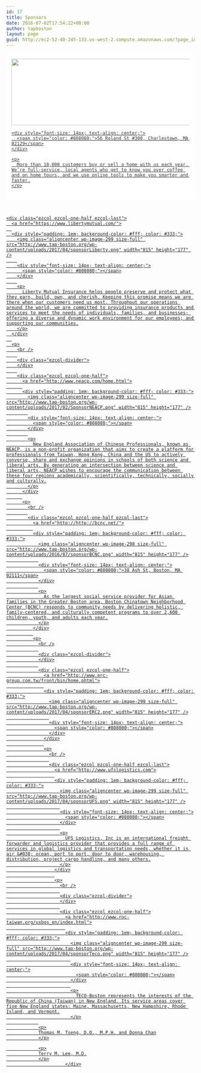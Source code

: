 ```yaml
---
id: 17
title: Sponsors
date: 2016-07-02T17:54:22+00:00
author: tapboston
layout: page
guid: http://ec2-52-40-245-133.us-west-2.compute.amazonaws.com/?page_id=17
---
```

<div class="ezcol ezcol-one-half">
  <a href="https://www.redfin.com/city/1826/MA/Boston">
  
  <div style="padding: 1em; background-color: #fff; color: #333;">
    <img class="aligncenter wp-image-299 size-full" src="http://www.tap-boston.org/wp-content/uploads/2016/07/sponsorRedfin.png" width="815" height="177" />
    
    <div style="font-size: 14px; text-align: center;">
      <span style="color: #808080;">56 Roland St #300, Charlestown, MA 02129</span>
    </div>
    
    <p>
      More than 10,000 customers buy or sell a home with us each year. We’re full-service, local agents who get to know you over coffee and on home tours, and we use online tools to make you smarter and faster.
    </p>
  </div>
	
  <p>
    <br/>
    
    <div class="ezcol ezcol-one-half ezcol-last">
      <a href="https://www.libertymutual.com/">
      
      <div style="padding: 1em; background-color: #fff; color: #333;">
        <img class="aligncenter wp-image-299 size-full" src="http://www.tap-boston.org/wp-content/uploads/2017/04/sponsorLiberty.png" width="815" height="177" />
        
        <div style="font-size: 14px; text-align: center;">
          <span style="color: #808080;"></span>
        </div>
        
        <p>
          Liberty Mutual Insurance helps people preserve and protect what they earn, build, own, and cherish. Keeping this promise means we are there when our customers need us most. Throughout our operations around the world, we are committed to providing insurance products and services to meet the needs of individuals, families, and businesses; offering a diverse and dynamic work environment for our employees; and supporting our communities.
        </p>
      </div>
      
      <p>
        <br />
        
        <div class="ezcol-divider">
        </div>
        
        <div class="ezcol ezcol-one-half">
          <a href="http://www.neacp.com/home.html">
          
          <div style="padding: 1em; background-color: #fff; color: #333;">
            <img class="aligncenter wp-image-299 size-full" src="http://www.tap-boston.org/wp-content/uploads/2017/02/SponsorNEACP.png" width="815" height="177" />
            
            <div style="font-size: 14px; text-align: center;">
              <span style="color: #808080;"></span>
            </div>
            
            <p>
              New England Association of Chinese Professionals, known as NEACP, is a non-profit organization that aims to create a platform for professionals from Taiwan, Hong Kong, China and the US to actively converse, share and exchange opinions in schools of both science and liberal arts. By generating an intersection between science and liberal arts, NEACP wishes to encourage the communication between these four regions academically, scientifically, technically, socially and culturally.
            </p>
          </div>
          
          <p>
            <br />
            
            <div class="ezcol ezcol-one-half ezcol-last">
              <a href="http://http://bcnc.net/">
              
              <div style="padding: 1em; background-color: #fff; color: #333;">
                <img class="aligncenter wp-image-298 size-full" src="http://www.tap-boston.org/wp-content/uploads/2016/07/sponsorBCNC.png" width="815" height="177" />
                
                <div style="font-size: 14px; text-align: center;">
                  <span style="color: #808080;">38 Ash St, Boston, MA 02111</span>
                </div>
                
                <p>
                  As the largest social service provider for Asian families in the Greater Boston area, Boston Chinatown Neighborhood Center (BCNC) responds to community needs by delivering holistic, family-centered, and culturally competent programs to over 2,600 children, youth, and adults each year.
                </p>
              </div>
              
              <p>
                <br />
                
                <div class="ezcol-divider">
                </div>
                
                <div class="ezcol ezcol-one-half">
                  <a href="http://www.erc-group.com.tw/front/bin/home.phtml">
                  
                  <div style="padding: 1em; background-color: #fff; color: #333;">
                    <img class="aligncenter wp-image-299 size-full" src="http://www.tap-boston.org/wp-content/uploads/2017/04/sponsorERC2.png" width="815" height="177" />
                    
                    <div style="font-size: 14px; text-align: center;">
                      <span style="color: #808080;"></span>
                    </div>
                  </div>
                  
                  <p>
                    <br />
                    
                    <div class="ezcol ezcol-one-half ezcol-last">
                      <a href="http://www.ufslogistics.com">
                      
                      <div style="padding: 1em; background-color: #fff; color: #333;">
                        <img class="aligncenter wp-image-299 size-full" src="http://www.tap-boston.org/wp-content/uploads/2017/04/sponsorUFS.png" width="815" height="177" />
                        
                        <div style="font-size: 14px; text-align: center;">
                          <span style="color: #808080;"></span>
                        </div>
                        
                        <p>
                          UFS Logistics, Inc is an international freight forwarder and logistics provider that provides a full range of services in global logistics and transportation needs, whether it is air &#038; ocean, port to port, door to door, warehousing, distribution, project cargo handling, and many others.
                        </p>
                      </div>
                      
                      <p>
                        <br />
                        
                        <div class="ezcol-divider">
                        </div>
                        
                        <div class="ezcol ezcol-one-half">
                          <a href="http://www.roc-taiwan.org/usbos_en/index.html">
                          
                          <div style="padding: 1em; background-color: #fff; color: #333;">
                            <img class="aligncenter wp-image-299 size-full" src="http://www.tap-boston.org/wp-content/uploads/2017/04/sponsorTeco.png" width="815" height="177" />
                            
                            <div style="font-size: 14px; text-align: center;">
                              <span style="color: #808080;"></span>
                            </div>
                            
                            <p>
                              TECO-Boston represents the interests of the Republic of China (Taiwan) in New England. Its service areas cover five New England states: Maine, Massachusetts, New Hampshire, Rhode Island, and Vermont.
                            </p>
			    
			    <p>
			    Thomas M. Tseng, D.O., M.P.H. and Donna Chan
			    </p>

			    <p>
			    Terry M. Lee, M.D.
			    </p>
                          </div>